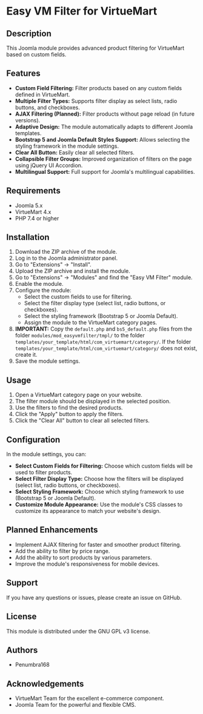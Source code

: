 # Easy VM Filter for VirtueMart

## Description

This Joomla module provides advanced product filtering for VirtueMart based on custom fields. 

## Features

*   **Custom Field Filtering:** Filter products based on any custom fields defined in VirtueMart.
*   **Multiple Filter Types:** Supports filter display as select lists, radio buttons, and checkboxes.
*   **AJAX Filtering (Planned):** Filter products without page reload (in future versions).
*   **Adaptive Design:** The module automatically adapts to different Joomla templates.
*   **Bootstrap 5 and Joomla Default Styles Support:** Allows selecting the styling framework in the module settings.
*   **Clear All Button:** Easily clear all selected filters.
*   **Collapsible Filter Groups:** Improved organization of filters on the page using jQuery UI Accordion.
*   **Multilingual Support:** Full support for Joomla's multilingual capabilities.

## Requirements

*   Joomla 5.x
*   VirtueMart 4.x
*   PHP 7.4 or higher

## Installation

1.  Download the ZIP archive of the module.
2.  Log in to the Joomla administrator panel.
3.  Go to "Extensions" -> "Install".
4.  Upload the ZIP archive and install the module.
5.  Go to "Extensions" -> "Modules" and find the "Easy VM Filter" module.
6.  Enable the module.
7.  Configure the module:
    *   Select the custom fields to use for filtering.
    *   Select the filter display type (select list, radio buttons, or checkboxes).
    *   Select the styling framework (Bootstrap 5 or Joomla Default).
    *   Assign the module to the VirtueMart category pages.
8.  **IMPORTANT:** Copy the `default.php` and `bs5_default.php` files from the folder `modules/mod_easyvmfilter/tmpl/` to the folder `templates/your_template/html/com_virtuemart/category/`. If the folder `templates/your_template/html/com_virtuemart/category/` does not exist, create it.
9.  Save the module settings.

## Usage

1.  Open a VirtueMart category page on your website.
2.  The filter module should be displayed in the selected position.
3.  Use the filters to find the desired products.
4.  Click the "Apply" button to apply the filters.
5.  Click the "Clear All" button to clear all selected filters.

## Configuration

In the module settings, you can:

*   **Select Custom Fields for Filtering:** Choose which custom fields will be used to filter products.
*   **Select Filter Display Type:** Choose how the filters will be displayed (select list, radio buttons, or checkboxes).
*   **Select Styling Framework:** Choose which styling framework to use (Bootstrap 5 or Joomla Default).
*   **Customize Module Appearance:** Use the module's CSS classes to customize its appearance to match your website's design.

## Planned Enhancements

*   Implement AJAX filtering for faster and smoother product filtering.
*   Add the ability to filter by price range.
*   Add the ability to sort products by various parameters.
*   Improve the module's responsiveness for mobile devices.

## Support

If you have any questions or issues, please create an issue on GitHub.

## License

This module is distributed under the GNU GPL v3 license.

## Authors

*   Penumbra168

## Acknowledgements

*   VirtueMart Team for the excellent e-commerce component.
*   Joomla Team for the powerful and flexible CMS.